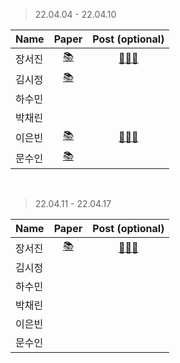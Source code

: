 > 22.04.04 - 22.04.10

|Name|Paper|Post (optional)|
|---|:---:|:---:|
|장서진|[📚](https://events.ccc.de/congress/2004/fahrplan/files/105-machine-learning-paper.pdf)|[🧑🏻‍💻](https://sulky-waltz-11f.notion.site/A-Brief-Introduction-into-Machine-Learning-635eb0b9ff614f6ebff5a44ae7e6d42d)|
|김시정|[📚](https://arxiv.org/pdf/2004.10934.pdf)||
|하수민|||
|박채린|||
|이은빈|[📚](https://arxiv.org/abs/1610.05492)|[🧑🏻‍💻](https://silver-spike-7ea.notion.site/Federated-Learning-Strategies-for-Improving-Communication-Efficiency-2f0d749f6d644c408d1d462d20817b53)|
|문수인|[📚](https://arxiv.org/pdf/1901.11196.pdf)||

<br>

> 22.04.11 - 22.04.17

|Name|Paper|Post (optional)|
|---|:---:|:---:|
|장서진|[📚](https://arxiv.org/abs/1502.03167)|[🧑🏻‍💻](https://velog.io/@seo0ojin)|
|김시정|||
|하수민|||
|박채린|||
|이은빈|||
|문수인|||
